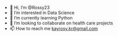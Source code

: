 - 👋 Hi, I’m @Rossy23
- 👀 I’m interested in Data Science
- 🌱 I’m currently learning Python 
- 💞️ I’m looking to collaborate on health care projects 
- 📫 How to reach me kayrosy.kr@gmail.com

<!---
Rossy23/Rossy23 is a ✨ special ✨ repository because its `README.md` (this file) appears on your GitHub profile.
You can click the Preview link to take a look at your changes.
--->
